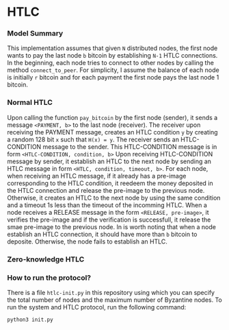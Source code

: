 # HTLC
### Model Summary
This implementation assumes that given `N` distributed nodes, the first node wants to pay the last node `b` bitcoin by establishing `N-1` HTLC connections. In the beginning, each node tries to connect to other nodes by calling the method `connect_to_peer`. For simplicity, I assume the balance of each node is initially `r` bitcoin and for each payment the first node pays the last node 1 bitcoin.

### Normal HTLC
Upon calling the function `pay_bitcoin` by the first node (sender), it sends a message `<PAYMENT, b>` to the last node (receiver). The receiver upon receiving the PAYMENT message, creates an HTLC condition `y` by creating a random 128 bit `x` such that `H(x) = y`. The receiver sends an HTLC-CONDITION message to the sender. This HTLC-CONDITION message is in form `<HTLC-CONDITION, condition, b>` Upon receiving HTLC-CONDITION message by sender, it establish an HTLC to the next node by sending an HTLC message in form `<HTLC, condition, timeout, b>`. For each node, when receiving an HTLC message, if it already has a pre-image corresponding to the HTLC condition, it reedeem the money deposited in the HTLC connection and release the pre-image to the previous node. Otherwise, it creates an HTLC to the next node by using the same condition and a timeout 1s less than the timeout of the incomming HTLC. When a node receives a RELEASE message in the form `<RELEASE, pre-image>`, it verifies the pre-image and if the verification is successfull, it release the smae pre-image to the previous node. In is worth noting that when a node establish an HTLC connection, it should have more than `b` bitcoin to deposite. Otherwise, the node fails to establish an HTLC.

### Zero-knowledge HTLC

### How to run the protocol?
There is a file `htlc-init.py` in this repository using which you can specify the total number of nodes and the maximum number of Byzantine nodes. To run the system and HTLC protocol, run the following command:
```
python3 init.py
```


